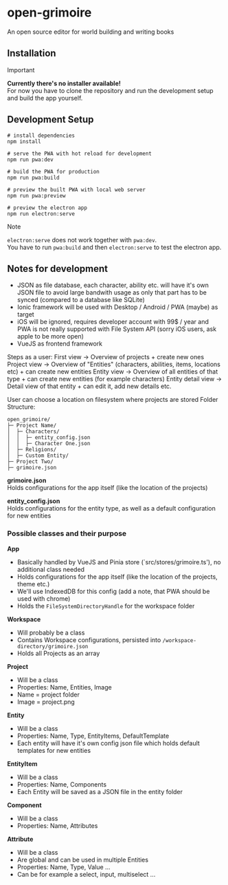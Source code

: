 # open-grimoire
An open source editor for world building and writing books

## Installation
> [!IMPORTANT]  
> **Currently there's no installer available!**<br>
> For now you have to clone the repository and run the development setup and build the app yourself.

## Development Setup
```shell
# install dependencies
npm install

# serve the PWA with hot reload for development
npm run pwa:dev

# build the PWA for production
npm run pwa:build

# preview the built PWA with local web server
npm run pwa:preview

# preview the electron app
npm run electron:serve
```

> [!NOTE]  
> `electron:serve` does not work together with `pwa:dev`.<br>
> You have to run `pwa:build` and then `electron:serve` to test the electron app.

## Notes for development
- JSON as file database, each character, ability etc. will have it's own JSON file to avoid large bandwith usage as only that part has to be synced (compared to a database like SQLite)
- Ionic framework will be used with Desktop / Android / PWA (maybe) as target
- iOS will be ignored, requires developer account with 99$ / year and PWA is not really supported with File System API (sorry iOS users, ask apple to be more open)
- VueJS as frontend framework


Steps as a user:
First view -> Overview  of projects + create new ones
Project view -> Overview of "Entities" (characters, abilities, items, locations etc) + can create new entities
Entity view -> Overview of all entities of that type + can create new entities (for example characters)
Entity detail view -> Detail view of that entity + can edit it, add new details etc.

User can choose a location on filesystem where projects are stored
Folder Structure:

```plaintext
open_grimoire/
├─ Project Name/
│  ├─ Characters/
│  │  ├─ entity_config.json
│  │  ├─ Character One.json
│  ├─ Religions/
│  ├─ Custom Entity/
├─ Project Two/
├─ grimoire.json
```

**grimoire.json**<br>
Holds configurations for the app itself (like the location of the projects)

**entity_config.json**<br>
Holds configurations for the entity type, as well as a default configuration for new entities

### Possible classes and their purpose
**App**
- Basically handled by VueJS and Pinia store (`src/stores/grimoire.ts'), no additional class needed
- Holds configurations for the app itself (like the location of the projects, theme etc.)
- We'll use IndexedDB for this config (add a note, that PWA should be used with chrome)
- Holds the `FileSystemDirectoryHandle` for the workspace folder

**Workspace**
- Will probably be a class
- Contains Workspace configurations, persisted into `/workspace-directory/grimoire.json`
- Holds all Projects as an array

**Project**
- Will be a class
- Properties: Name, Entities, Image
- Name = project folder
- Image = project.png

**Entity**
- Will be a class
- Properties: Name, Type, EntityItems, DefaultTemplate
- Each entity will have it's own config json file which holds default templates for new entities

**EntityItem**
- Will be a class
- Properties: Name, Components
- Each Entity will be saved as a JSON file in the entity folder

**Component**
- Will be a class
- Properties: Name, Attributes

**Attribute**
- Will be a class
- Are global and can be used in multiple Entities
- Properties: Name, Type, Value ...
- Can be for example a select, input, multiselect ...